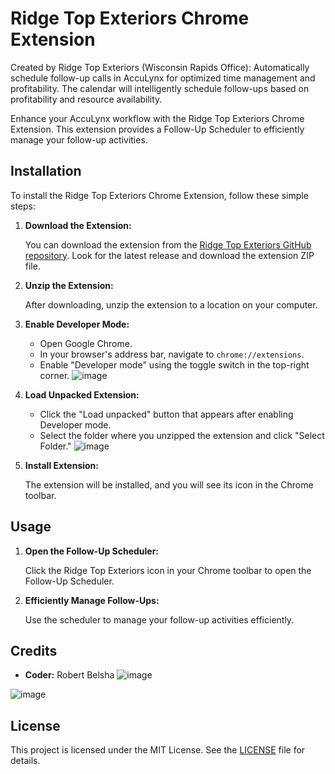 # Ridge Top Exteriors Chrome Extension

Created by Ridge Top Exteriors (Wisconsin Rapids Office): Automatically schedule follow-up calls in AccuLynx for optimized time management and profitability. The calendar will intelligently schedule follow-ups based on profitability and resource availability.

Enhance your AccuLynx workflow with the Ridge Top Exteriors Chrome Extension. This extension provides a Follow-Up Scheduler to efficiently manage your follow-up activities.

## Installation

To install the Ridge Top Exteriors Chrome Extension, follow these simple steps:

1. **Download the Extension:**

   You can download the extension from the [Ridge Top Exteriors GitHub repository]([https://github.com/ridgetopexteriors/acculynxEXT](https://github.com/ridgetopexteriors/acculynxEXT/)). Look for the latest release and download the extension ZIP file.

2. **Unzip the Extension:**

   After downloading, unzip the extension to a location on your computer.

3. **Enable Developer Mode:**

   - Open Google Chrome.
   - In your browser's address bar, navigate to `chrome://extensions`.
   - Enable "Developer mode" using the toggle switch in the top-right corner.
![image](https://github.com/ridgetopexteriors/acculynxEXT/assets/148669151/b0a3860a-a969-4ddb-b40a-42ce1ae335da)

4. **Load Unpacked Extension:**

   - Click the "Load unpacked" button that appears after enabling Developer mode.
   - Select the folder where you unzipped the extension and click "Select Folder."
![image](https://github.com/ridgetopexteriors/acculynxEXT/assets/148669151/2363d945-4840-42b7-9579-56dafdea16d6)


5. **Install Extension:**

   The extension will be installed, and you will see its icon in the Chrome toolbar.

## Usage

1. **Open the Follow-Up Scheduler:**

   Click the Ridge Top Exteriors icon in your Chrome toolbar to open the Follow-Up Scheduler.

2. **Efficiently Manage Follow-Ups:**

   Use the scheduler to manage your follow-up activities efficiently.

## Credits

- **Coder:** Robert Belsha
![image](https://github.com/ridgetopexteriors/acculynxEXT/assets/148669151/700f0fe7-6855-437d-ab3d-cffd2f39e0e3)

![image](https://github.com/ridgetopexteriors/acculynxEXT/assets/148669151/16e0c990-f454-458c-bcbe-a810c6f563ff)


## License

This project is licensed under the MIT License. See the [LICENSE](LICENSE) file for details.
